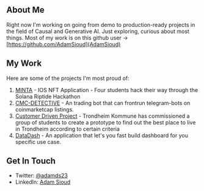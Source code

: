 

##  About Me

Right now I'm working on going from demo to production-ready projects in the field of Causal and Generative AI.
Just exploring, curious about most things. 
Most of my work is on this github user -> [https://github.com/AdamSioud](AdamSioud)
## My Work

Here are some of the projects I'm most proud of:

1. [MINTA](https://github.com/AdamSioud/sen) - IOS NFT Application - Four students hack their way through the Solana Riptide Hackathon
2. [CMC-DETECTIVE](https://github.com/AdamSioud/CMC-DETECTIVE) - An trading bot that can frontrun telegram-bots on coinmarketcap listings.
3. [Customer Driven Project](https://www.canva.com/design/DAFSGZOpYkk/1genLmDENc6ZO5EK08Mq4Q/view) - Trondheim Kommune has commissioned a group of students to create a prototype to find out the best place to live in Trondheim according to certain criteria
4. [DataDash](https://github.com/AdamSioud/Start-NTNU-Hackathon-2022) - An application that let's you fast build dashboard for you specific use case. 


## Get In Touch

- Twitter: [@adamds23](https://twitter.com/adamds23)
- LinkedIn: [Adam Sioud](https://www.linkedin.com/in/adamsioud)


<!---
adam-sioud/adam-sioud is a ✨ special ✨ repository because its `README.md` (this file) appears on your GitHub profile.
You can click the Preview link to take a look at your changes.
--->
